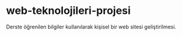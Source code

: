 # web-teknolojileri-projesi
Derste öğrenilen bilgiler kullanılarak kişisel bir web sitesi geliştirilmesi.
